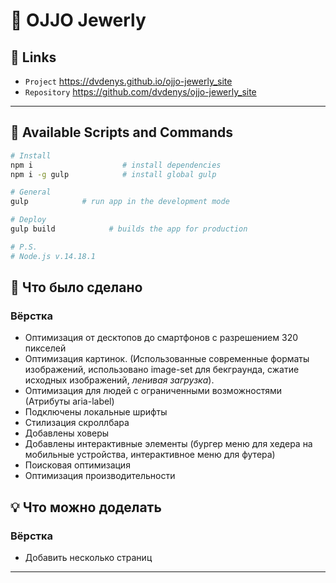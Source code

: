 # 📰 OJJO Jewerly

## 🔗 Links
- `Project` https://dvdenys.github.io/ojjo-jewerly_site
- `Repository` https://github.com/dvdenys/ojjo-jewerly_site

---

## 📜 Available Scripts and Commands

```bash
# Install
npm i                    # install dependencies
npm i -g gulp            # install global gulp
```

```bash
# General
gulp            # run app in the development mode
```

```bash
# Deploy
gulp build            # builds the app for production
```

```bash
# P.S.
# Node.js v.14.18.1
```

## 🤌 Что было сделано

### Вёрстка
- Оптимизация от десктопов до смартфонов с разрешением 320 пикселей 
- Оптимизация картинок. (Использованные современные форматы изображений, использовано image-set для бекграунда, сжатие исходных изображений, *ленивая загрузка*).
- Оптимизация для людей с ограниченными возможностями (Атрибуты aria-label)
- Подключены локальные шрифты
- Стилизация скроллбара
- Добавлены ховеры
- Добавлены интерактивные элементы (бургер меню для хедера на мобильные устройства, интерактивное меню для футера)
- Поисковая оптимизация
- Оптимизация производительности


## 💡 Что можно доделать

### Вёрстка
- Добавить несколько страниц

---